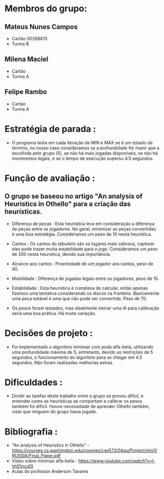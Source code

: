 # Membros do grupo:
## Mateus Nunes Campos 
- Cartão 00268613 
- Turma B
## Milena Maciel
- Cartão 
- Turma A
## Felipe Rambo
- Cartão
- Turma A


# Estratégia de parada :
- O programa testa em cada iteração de MIN e MAX se é um estado de término, no nosso caso consideramos se a profundidade for maior que a escolhida pelo grupo (5), se não há mais
jogadas disponíveis, se não há movimentos legais, e se o tempo de execução superou 4.5 segundos.

# Função de avaliação :
## O grupo se baseou no artigo "An analysis of Heuristics in Othello" para a criação das heurísticas. 
- Diferença de peças : Esta heurística leva em consideração a diferença de peças entre os jogadores. No geral, minimizar as peças convertidas é uma boa estratégia. Consideramos um peso de 10 nesta heurística.
- Cantos : Os cantos do tabuleiro são os lugares mais valiosos, capturar eles pode trazer muita estabilidade para o jogo. Consideramos um peso de 200 nesta heurística, devido sua importância.
- Alcance aos cantos : Proximidade de um jogador aos cantos, peso de 40.
- Mobilidade : Diferença de jogadas legais entre os jogadores, peso de 15.
- Estabilidade : Esta heurística é complexa de calcular, então apenas fizemos uma tentativa considerando os discos na fronteira. Basicamente uma peça estável é uma que não pode ser convertida. Peso de 70.

- Os pesos foram testados, mas idealmente treinar uma IA para calibração seria uma boa prática. Há muita variação.

# Decisões de projeto :
- Foi implementado o algoritmo minimax com poda alfa-beta, utilizando uma profundidade máxima de 5, entretanto, devido as restrições de 5 segundos, o funcionamento do algoritmo
para se chegar em 4.5 segundos. Não foram realizadas melhorias extras.

# Dificuldades : 
- Dividir as tarefas deste trabalho entre o grupo se provou dificil, e entender como as heurísticas se comportam e calibrar os pesos também foi dificil. Houve necessidade de aprender Othello também, visto que ninguem do grupo havia jogado.

# Bibliografia :

- "An analysis of Heuristics in Othello" - https://courses.cs.washington.edu/courses/cse573/04au/Project/mini1/RUSSIA/Final_Paper.pdf
- Video sobre minimax alfa-beta - https://www.youtube.com/watch?v=l-hh51ncgDI
- Aulas do professor Anderson Tavares